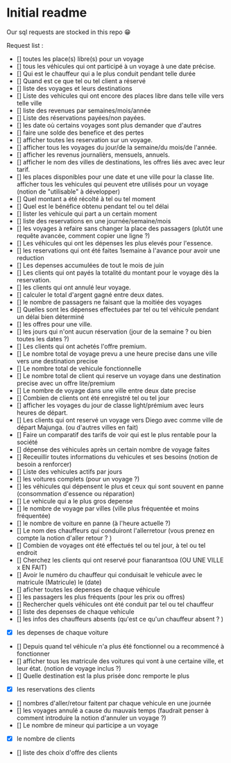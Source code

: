 # Initial readme

Our sql requests are stocked in this repo 😁


Request list : 

- [] toutes les place(s) libre(s) pour un voyage
- [] tous les véhicules qui ont participé à un voyage à une date précise.
- [] Qui est le chauffeur qui a le plus conduit pendant telle durée
- [] Quand est ce que tel ou tel client a réservé
- [] liste des voyages et leurs destinations
- [] Liste des vehicules qui ont encore des places libre dans telle ville vers telle ville
- [] liste des revenues par semaines/mois/année
- [] Liste des réservations payées/non payées.
- [] les date où certains voyages sont plus demander que d'autres
- [] faire une solde des benefice et des pertes
- [] afficher toutes les reservation sur un voyage.
- [] afficher tous les voyages du jour/de la semaine/du mois/de l'année.
- [] afficher les revenus journalièrs, mensuels, annuels.
- [] afficher le nom des villes de destinations, les offres liés avec avec leur tarif.
- [] les places disponibles pour une date et une ville pour la classe lite.
 afficher tous les vehicules qui peuvent etre utilisés pour un voyage (notion de "utilisable" à développer)
- [] Quel montant a été récolté à tel ou tel moment
- [] Quel est le bénéfice obtenu pendant tel ou tel délai
- [] lister les vehicule qui part a un certain moment
- [] liste des reservations en une journée/semaine/mois
- [] les voyages à refaire sans changer la place des passagers (plutôt une requête avancée, comment copier une ligne ?)
- [] Les véhicules qui ont les dépenses les plus elevés pour l'essence.
- [] les reservations qui ont été faites 1semaine à l'avance pour avoir une reduction
- [] Les depenses accumulées de tout le mois de juin
- [] Les clients qui ont payés la totalité du montant pour le voyage dès la reservation.
- [] les clients qui ont annulé leur voyage.
- [] calculer le total d'argent gagné entre deux dates.
- [] le nombre de passagers ne faisant que la moitiée des voyages
- [] Quelles sont les dépenses effectuées par tel ou tel véhicule pendant un délai bien déterminé
- [] les offres pour une ville.
- [] les jours qui n'ont aucun réservation (jour de la semaine ? ou bien toutes les dates ?)
- [] Les clients qui ont achetés l'offre premium.
- [] Le nombre total de voyage prevu a une heure precise dans une ville vers une destination precise
- [] Le nombre total de vehicule fonctionnelle
- [] Le nombre total de client qui reserve un voyage dans une destination precise avec un offre lite/premium
- [] Le nombre de voyage dans une ville entre deux date precise
- [] Combien de clients ont été enregistré tel ou tel jour
- [] afficher les voyages du jour de classe light/prémium avec leurs heures de départ.
- [] Les clients qui ont reservé un voyage vers Diego avec comme ville de départ Majunga. (ou d'autres villes en fait)
- [] Faire un comparatif des tarifs de voir qui est le plus rentable pour la société
- [] dépense des véhicules après un certain nombre de voyage faites
- [] Receuillir toutes informations du vehicules et ses besoins (notion de besoin a renforcer)
- [] Liste des vehicules actifs par jours
- [] les voitures complets (pour un voyage  ?)
- [] les véhicules qui dépensent le plus et ceux qui sont souvent en panne (consommation d'essence ou réparation)
- [] Le vehicule qui a le plus gros depense
- [] le nombre de voyage par villes (ville plus fréquentée et moins fréquentée)
- [] le nombre de voiture en panne (à l'heure actuelle ?)
- [] Le nom des chauffeurs qui conduiront l'allerretour (vous prenez en compte la notion d'aller retour ? )
- [] Combien de voyages ont été effectués tel ou tel jour, à tel ou tel endroit
- [] Cherchez les clients qui ont reservé pour fianarantsoa (OU UNE VILLE x EN FAIT)
- [] Avoir le numéro du chauffeur qui conduisait le vehicule avec le matricule (Matricule) le (date)
- [] aficher toutes les depenses de chaque véhicule
- [] les passagers les plus fréquents (pour les prix ou offres)
- [] Rechercher quels véhicules ont été conduit par tel ou tel chauffeur
- [] liste des depenses de chaque vehicule
- [] les infos des chauffeurs absents (qu'est ce qu'un chauffeur absent ? )
- [x] les depenses de chaque voiture
- [] Depuis quand tel véhicule n'a plus été fonctionnel ou a recommencé à fonctionner
- [] afficher tous les matricule des voitures qui vont à une certaine ville, et leur état. (notion de voyage inclus ?)
- [] Quelle destination est la plus prisée donc remporte le plus
- [x] les reservations des clients
- [] nombres d'aller/retour faitent par chaque vehicule en une journée
- [] les voyages annulé a cause du mauvais temps (faudrait penser à comment introduire la notion d'annuler un voyage ?)
- [] Le nombre de mineur qui participe a un voyage
- [x] le nombre de clients
- [] liste des choix d'offre des clients